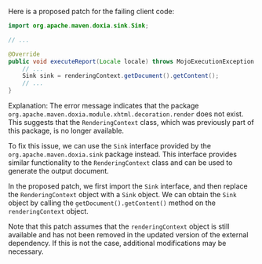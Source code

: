 Here is a proposed patch for the failing client code:
```java
import org.apache.maven.doxia.sink.Sink;

// ...

@Override
public void executeReport(Locale locale) throws MojoExecutionException {
    // ...
    Sink sink = renderingContext.getDocument().getContent();
    // ...
}
```
Explanation:
The error message indicates that the package `org.apache.maven.doxia.module.xhtml.decoration.render` does not exist. This suggests that the `RenderingContext` class, which was previously part of this package, is no longer available.

To fix this issue, we can use the `Sink` interface provided by the `org.apache.maven.doxia.sink` package instead. This interface provides similar functionality to the `RenderingContext` class and can be used to generate the output document.

In the proposed patch, we first import the `Sink` interface, and then replace the `RenderingContext` object with a `Sink` object. We can obtain the `Sink` object by calling the `getDocument().getContent()` method on the `renderingContext` object.

Note that this patch assumes that the `renderingContext` object is still available and has not been removed in the updated version of the external dependency. If this is not the case, additional modifications may be necessary.